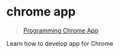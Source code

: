 # chrome app


> [Programming Chrome App](https://github.com/MarcRochkind/programming_chrome_apps)


Learn how to develop app for Chrome 